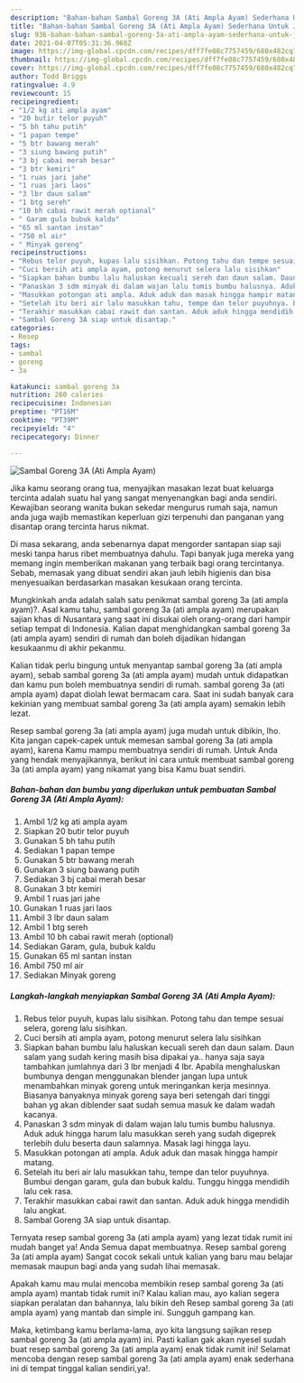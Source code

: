 ```yaml
---
description: "Bahan-bahan Sambal Goreng 3A (Ati Ampla Ayam) Sederhana Untuk Jualan"
title: "Bahan-bahan Sambal Goreng 3A (Ati Ampla Ayam) Sederhana Untuk Jualan"
slug: 936-bahan-bahan-sambal-goreng-3a-ati-ampla-ayam-sederhana-untuk-jualan
date: 2021-04-07T05:31:36.968Z
image: https://img-global.cpcdn.com/recipes/dff7fe08c7757459/680x482cq70/sambal-goreng-3a-ati-ampla-ayam-foto-resep-utama.jpg
thumbnail: https://img-global.cpcdn.com/recipes/dff7fe08c7757459/680x482cq70/sambal-goreng-3a-ati-ampla-ayam-foto-resep-utama.jpg
cover: https://img-global.cpcdn.com/recipes/dff7fe08c7757459/680x482cq70/sambal-goreng-3a-ati-ampla-ayam-foto-resep-utama.jpg
author: Todd Briggs
ratingvalue: 4.9
reviewcount: 15
recipeingredient:
- "1/2 kg ati ampla ayam"
- "20 butir telor puyuh"
- "5 bh tahu putih"
- "1 papan tempe"
- "5 btr bawang merah"
- "3 siung bawang putih"
- "3 bj cabai merah besar"
- "3 btr kemiri"
- "1 ruas jari jahe"
- "1 ruas jari laos"
- "3 lbr daun salam"
- "1 btg sereh"
- "10 bh cabai rawit merah optional"
- " Garam gula bubuk kaldu"
- "65 ml santan instan"
- "750 ml air"
- " Minyak goreng"
recipeinstructions:
- "Rebus telor puyuh, kupas lalu sisihkan. Potong tahu dan tempe sesuai selera, goreng lalu sisihkan."
- "Cuci bersih ati ampla ayam, potong menurut selera lalu sisihkan"
- "Siapkan bahan bumbu lalu haluskan kecuali sereh dan daun salam. Daun salam yang sudah kering masih bisa dipakai ya.. hanya saja saya tambahkan jumlahnya dari 3 lbr menjadi 4 lbr. Apabila menghaluskan bumbunya dengan menggunakan blender jangan lupa untuk menambahkan minyak goreng untuk meringankan kerja mesinnya. Biasanya banyaknya minyak goreng saya beri setengah dari tinggi bahan yg akan diblender saat sudah semua masuk ke dalam wadah kacanya."
- "Panaskan 3 sdm minyak di dalam wajan lalu tumis bumbu halusnya. Aduk aduk hingga harum lalu masukkan sereh yang sudah digeprek terlebih dulu beserta daun salamnya. Masak lagi hingga layu."
- "Masukkan potongan ati ampla. Aduk aduk dan masak hingga hampir matang."
- "Setelah itu beri air lalu masukkan tahu, tempe dan telor puyuhnya. Bumbui dengan garam, gula dan bubuk kaldu. Tunggu hingga mendidih lalu cek rasa."
- "Terakhir masukkan cabai rawit dan santan. Aduk aduk hingga mendidih lalu angkat."
- "Sambal Goreng 3A siap untuk disantap."
categories:
- Resep
tags:
- sambal
- goreng
- 3a

katakunci: sambal goreng 3a 
nutrition: 260 calories
recipecuisine: Indonesian
preptime: "PT16M"
cooktime: "PT39M"
recipeyield: "4"
recipecategory: Dinner

---
```



![Sambal Goreng 3A (Ati Ampla Ayam)](https://img-global.cpcdn.com/recipes/dff7fe08c7757459/680x482cq70/sambal-goreng-3a-ati-ampla-ayam-foto-resep-utama.jpg)

Jika kamu seorang orang tua, menyajikan masakan lezat buat keluarga tercinta adalah suatu hal yang sangat menyenangkan bagi anda sendiri. Kewajiban seorang  wanita bukan sekedar mengurus rumah saja, namun anda juga wajib memastikan keperluan gizi terpenuhi dan panganan yang disantap orang tercinta harus nikmat.

Di masa  sekarang, anda sebenarnya dapat mengorder santapan siap saji meski tanpa harus ribet membuatnya dahulu. Tapi banyak juga mereka yang memang ingin memberikan makanan yang terbaik bagi orang tercintanya. Sebab, memasak yang dibuat sendiri akan jauh lebih higienis dan bisa menyesuaikan berdasarkan masakan kesukaan orang tercinta. 



Mungkinkah anda adalah salah satu penikmat sambal goreng 3a (ati ampla ayam)?. Asal kamu tahu, sambal goreng 3a (ati ampla ayam) merupakan sajian khas di Nusantara yang saat ini disukai oleh orang-orang dari hampir setiap tempat di Indonesia. Kalian dapat menghidangkan sambal goreng 3a (ati ampla ayam) sendiri di rumah dan boleh dijadikan hidangan kesukaanmu di akhir pekanmu.

Kalian tidak perlu bingung untuk menyantap sambal goreng 3a (ati ampla ayam), sebab sambal goreng 3a (ati ampla ayam) mudah untuk didapatkan dan kamu pun boleh membuatnya sendiri di rumah. sambal goreng 3a (ati ampla ayam) dapat diolah lewat bermacam cara. Saat ini sudah banyak cara kekinian yang membuat sambal goreng 3a (ati ampla ayam) semakin lebih lezat.

Resep sambal goreng 3a (ati ampla ayam) juga mudah untuk dibikin, lho. Kita jangan capek-capek untuk memesan sambal goreng 3a (ati ampla ayam), karena Kamu mampu membuatnya sendiri di rumah. Untuk Anda yang hendak menyajikannya, berikut ini cara untuk membuat sambal goreng 3a (ati ampla ayam) yang nikamat yang bisa Kamu buat sendiri.

<!--inarticleads1-->

##### Bahan-bahan dan bumbu yang diperlukan untuk pembuatan Sambal Goreng 3A (Ati Ampla Ayam):

1. Ambil 1/2 kg ati ampla ayam
1. Siapkan 20 butir telor puyuh
1. Gunakan 5 bh tahu putih
1. Sediakan 1 papan tempe
1. Gunakan 5 btr bawang merah
1. Gunakan 3 siung bawang putih
1. Sediakan 3 bj cabai merah besar
1. Gunakan 3 btr kemiri
1. Ambil 1 ruas jari jahe
1. Gunakan 1 ruas jari laos
1. Ambil 3 lbr daun salam
1. Ambil 1 btg sereh
1. Ambil 10 bh cabai rawit merah (optional)
1. Sediakan  Garam, gula, bubuk kaldu
1. Gunakan 65 ml santan instan
1. Ambil 750 ml air
1. Sediakan  Minyak goreng




<!--inarticleads2-->

##### Langkah-langkah menyiapkan Sambal Goreng 3A (Ati Ampla Ayam):

1. Rebus telor puyuh, kupas lalu sisihkan. Potong tahu dan tempe sesuai selera, goreng lalu sisihkan.
1. Cuci bersih ati ampla ayam, potong menurut selera lalu sisihkan
1. Siapkan bahan bumbu lalu haluskan kecuali sereh dan daun salam. Daun salam yang sudah kering masih bisa dipakai ya.. hanya saja saya tambahkan jumlahnya dari 3 lbr menjadi 4 lbr. Apabila menghaluskan bumbunya dengan menggunakan blender jangan lupa untuk menambahkan minyak goreng untuk meringankan kerja mesinnya. Biasanya banyaknya minyak goreng saya beri setengah dari tinggi bahan yg akan diblender saat sudah semua masuk ke dalam wadah kacanya.
1. Panaskan 3 sdm minyak di dalam wajan lalu tumis bumbu halusnya. Aduk aduk hingga harum lalu masukkan sereh yang sudah digeprek terlebih dulu beserta daun salamnya. Masak lagi hingga layu.
1. Masukkan potongan ati ampla. Aduk aduk dan masak hingga hampir matang.
1. Setelah itu beri air lalu masukkan tahu, tempe dan telor puyuhnya. Bumbui dengan garam, gula dan bubuk kaldu. Tunggu hingga mendidih lalu cek rasa.
1. Terakhir masukkan cabai rawit dan santan. Aduk aduk hingga mendidih lalu angkat.
1. Sambal Goreng 3A siap untuk disantap.




Ternyata resep sambal goreng 3a (ati ampla ayam) yang lezat tidak rumit ini mudah banget ya! Anda Semua dapat membuatnya. Resep sambal goreng 3a (ati ampla ayam) Sangat cocok sekali untuk kalian yang baru mau belajar memasak maupun bagi anda yang sudah lihai memasak.

Apakah kamu mau mulai mencoba membikin resep sambal goreng 3a (ati ampla ayam) mantab tidak rumit ini? Kalau kalian mau, ayo kalian segera siapkan peralatan dan bahannya, lalu bikin deh Resep sambal goreng 3a (ati ampla ayam) yang mantab dan simple ini. Sungguh gampang kan. 

Maka, ketimbang kamu berlama-lama, ayo kita langsung sajikan resep sambal goreng 3a (ati ampla ayam) ini. Pasti kalian gak akan nyesel sudah buat resep sambal goreng 3a (ati ampla ayam) enak tidak rumit ini! Selamat mencoba dengan resep sambal goreng 3a (ati ampla ayam) enak sederhana ini di tempat tinggal kalian sendiri,ya!.

